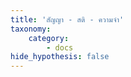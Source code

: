 ```yaml
---
title: 'สัญญา - สติ - ความจำ'
taxonomy:
    category:
        - docs
hide_hypothesis: false
---
```


